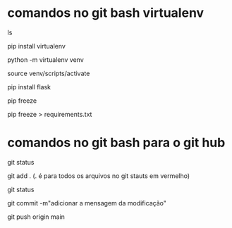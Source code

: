 # comandos no git bash virtualenv
ls

pip install virtualenv

 python -m virtualenv venv

  source venv/scripts/activate

  pip install flask

  pip freeze

  pip freeze > requirements.txt

# comandos no git bash para o git hub
git status 

git add . (. é para todos os arquivos no git stauts em vermelho)

git status

git commit -m"adicionar a mensagem da modificação"

git push origin main